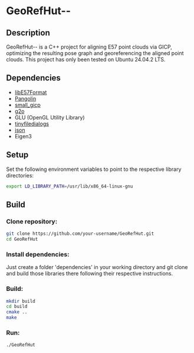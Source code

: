 # GeoRefHut--

## Description
GeoRefHut-- is a C++ project for aligning E57 point clouds via GICP, optimizing the resulting pose graph and georeferencing the aligned point clouds. This project has only been tested on Ubuntu 24.04.2 LTS.

## Dependencies
- [libE57Format](https://github.com/libE57/libE57Format)
- [Pangolin](https://github.com/stevenlovegrove/Pangolin)
- [small_gicp](https://github.com/SMIT-Lab/small_gicp)
- [g2o](https://github.com/RainerKuemmerle/g2o)
- GLU (OpenGL Utility Library)
- [tinyfiledialogs](https://github.com/native-toolkit/libtinyfiledialogs)
- [json](https://github.com/nlohmann/json)
- Eigen3

## Setup
Set the following environment variables to point to the respective library directories:
```bash
export LD_LIBRARY_PATH=/usr/lib/x86_64-linux-gnu
```

## Build
### Clone repository:
```bash
git clone https://github.com/your-username/GeoRefHut.git
cd GeoRefHut
```
### Install dependencies:
Just create a folder 'dependencies' in your working directory and git clone and build those libraries there following their respective instructions.

### Build:
```bash
mkdir build
cd build
cmake ..
make
```
### Run:
```bash
./GeoRefHut
```

